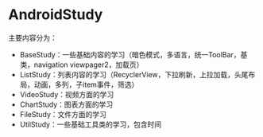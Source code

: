 # AndroidStudy

主要内容分为：
- BaseStudy：一些基础内容的学习（暗色模式，多语言，统一ToolBar，基类，navigation viewpager2，加载页）
- ListStudy：列表内容的学习（RecyclerView，下拉刷新，上拉加载，头尾布局，动画，多列，子item事件，筛选）
- VideoStudy：视频方面的学习
- ChartStudy：图表方面的学习
- FileStudy：文件方面的学习
- UtilStudy：一些基础工具类的学习，包含时间

